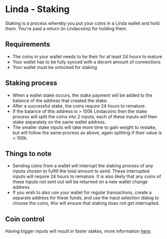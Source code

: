 # Linda - Staking
Staking is a process whereby you put your coins in a Linda wallet and hold them. You're paid a return (in Lindacoins) for holding them.

## Requirements
* The coins in your wallet needs to be their for at least 24 hours to mature
* Your wallet has to be fully synced with a decent amount of connections
* Your wallet must be unlocked for staking

## Staking process
* When a wallet stake occurs, the stake payment will be added to the balance of the address that created the stake.
* After a successful stake, the coins require 24 hours to remature.
* If the balance of this address is > 100k Lindacoins then the stake process will split the coins into 2 inputs, each of these inputs will then stake separately on the same wallet address.
* The smaller stake inputs will take more time to gain weight to restake, but will follow the same process as above, again splitting if their value is > 100k.

## Things to note
* Sending coins from a wallet will interrupt the staking process of any inputs chosen to fulfill the total amount to send. These interrupted inputs will require 24 hours to remature. It is also likely that any coins of these inputs not sent out will be returned on a new wallet change address.
* If you wish to also use your wallet for regular transactions, create a separate address for these funds, and use the input selection dialog to choose the coins, this will ensure that staking does not get interrupted.

## Coin control
Having bigger inputs will result in faster stakes, more information [here](https://github.com/TheLindaProjectInc/Documentation/blob/master/Linda/CoinControl.md).
